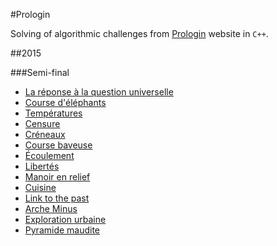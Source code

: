 #Prologin

Solving of algorithmic challenges from [Prologin](http://prologin.org/) website in `C++`.

##2015

###Semi-final
- [La réponse à la question universelle](http://prologin.org/training/challenge/demi2015/42)
- [Course d'éléphants](http://prologin.org/training/challenge/demi2015/course_elephants)
- [Températures](http://prologin.org/training/challenge/demi2015/temperatures)
- [Censure](http://prologin.org/training/challenge/demi2015/censure)
- [Créneaux](http://prologin.org/training/challenge/demi2015/creneaux)
- [Course baveuse](http://prologin.org/training/challenge/demi2015/course_baveuse)
- [Écoulement](http://prologin.org/training/challenge/demi2015/ecoulement)
- [Libertés](http://prologin.org/training/challenge/demi2015/libertes)
- [Manoir en relief](http://prologin.org/training/challenge/demi2015/manoir_en_relief)
- [Cuisine](http://prologin.org/training/challenge/demi2015/cuisine)
- [Link to the past](http://prologin.org/training/challenge/demi2015/link_to_the_past)
- [Arche Minus](http://prologin.org/training/challenge/demi2015/arche_minus)
- [Exploration urbaine](http://prologin.org/training/challenge/demi2015/exploration_urbaine)
- [Pyramide maudite](http://prologin.org/training/challenge/demi2015/pyramide_maudite)
